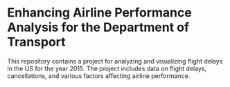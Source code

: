 # Enhancing Airline Performance Analysis for the Department of Transport
This repository contains a project for analyzing and visualizing flight delays in the US for the year 2015. The project includes data on flight delays, cancellations, and various factors affecting airline performance.
